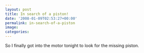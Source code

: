```yaml
---
layout: post
title: In search of a piston!
date: '2008-01-09T02:53:27+00:00'
permalink: in-search-of-a-piston
image: 
categories: 
---
```

So I finally got into the motor tonight to look for the missing piston.

<object width="425" height="350"><param name="movie" value="https://www.youtube.com/v/y1Ihcz0jeiQ"/><embed src="https://www.youtube.com/v/y1Ihcz0jeiQ" type="application/x-shockwave-flash" width="425" height="350"/></object>


